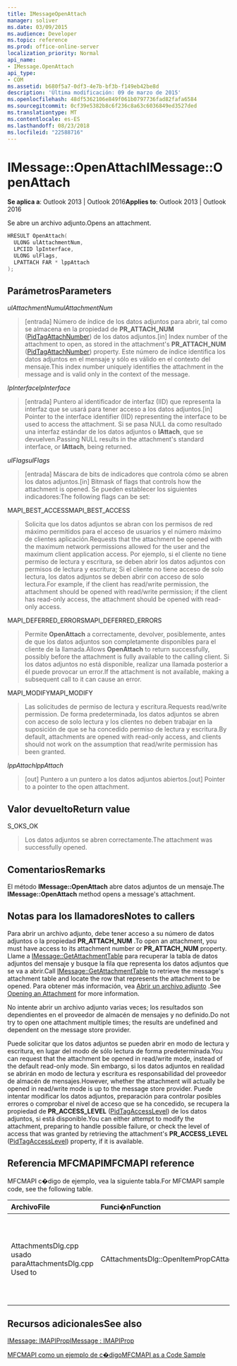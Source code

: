 ```yaml
---
title: IMessageOpenAttach
manager: soliver
ms.date: 03/09/2015
ms.audience: Developer
ms.topic: reference
ms.prod: office-online-server
localization_priority: Normal
api_name:
- IMessage.OpenAttach
api_type:
- COM
ms.assetid: b680f5a7-0df3-4e7b-bf3b-f149eb42be8d
description: 'Última modificación: 09 de marzo de 2015'
ms.openlocfilehash: 48df5362106e849f061b0797736fad82fafa6584
ms.sourcegitcommit: 0cf39e5382b8c6f236c8a63c6036849ed3527ded
ms.translationtype: MT
ms.contentlocale: es-ES
ms.lasthandoff: 08/23/2018
ms.locfileid: "22588716"
---
```

# <a name="imessageopenattach"></a><span data-ttu-id="35796-103">IMessage::OpenAttach</span><span class="sxs-lookup"><span data-stu-id="35796-103">IMessage::OpenAttach</span></span>

  
  
<span data-ttu-id="35796-104">**Se aplica a**: Outlook 2013 | Outlook 2016</span><span class="sxs-lookup"><span data-stu-id="35796-104">**Applies to**: Outlook 2013 | Outlook 2016</span></span> 
  
<span data-ttu-id="35796-105">Se abre un archivo adjunto.</span><span class="sxs-lookup"><span data-stu-id="35796-105">Opens an attachment.</span></span> 
  
```cpp
HRESULT OpenAttach(
  ULONG ulAttachmentNum,
  LPCIID lpInterface,
  ULONG ulFlags,
  LPATTACH FAR * lppAttach
);
```

## <a name="parameters"></a><span data-ttu-id="35796-106">Parámetros</span><span class="sxs-lookup"><span data-stu-id="35796-106">Parameters</span></span>

 <span data-ttu-id="35796-107">_ulAttachmentNum_</span><span class="sxs-lookup"><span data-stu-id="35796-107">_ulAttachmentNum_</span></span>
  
> <span data-ttu-id="35796-108">[entrada] Número de índice de los datos adjuntos para abrir, tal como se almacena en la propiedad de **PR_ATTACH_NUM** ([PidTagAttachNumber](pidtagattachnumber-canonical-property.md)) de los datos adjuntos.</span><span class="sxs-lookup"><span data-stu-id="35796-108">[in] Index number of the attachment to open, as stored in the attachment's **PR_ATTACH_NUM** ([PidTagAttachNumber](pidtagattachnumber-canonical-property.md)) property.</span></span> <span data-ttu-id="35796-109">Este número de índice identifica los datos adjuntos en el mensaje y sólo es válido en el contexto del mensaje.</span><span class="sxs-lookup"><span data-stu-id="35796-109">This index number uniquely identifies the attachment in the message and is valid only in the context of the message.</span></span>
    
 <span data-ttu-id="35796-110">_lpInterface_</span><span class="sxs-lookup"><span data-stu-id="35796-110">_lpInterface_</span></span>
  
> <span data-ttu-id="35796-111">[entrada] Puntero al identificador de interfaz (IID) que representa la interfaz que se usará para tener acceso a los datos adjuntos.</span><span class="sxs-lookup"><span data-stu-id="35796-111">[in] Pointer to the interface identifier (IID) representing the interface to be used to access the attachment.</span></span> <span data-ttu-id="35796-112">Si se pasa NULL da como resultado una interfaz estándar de los datos adjuntos o **IAttach**, que se devuelven.</span><span class="sxs-lookup"><span data-stu-id="35796-112">Passing NULL results in the attachment's standard interface, or **IAttach**, being returned.</span></span> 
    
 <span data-ttu-id="35796-113">_ulFlags_</span><span class="sxs-lookup"><span data-stu-id="35796-113">_ulFlags_</span></span>
  
> <span data-ttu-id="35796-114">[entrada] Máscara de bits de indicadores que controla cómo se abren los datos adjuntos.</span><span class="sxs-lookup"><span data-stu-id="35796-114">[in] Bitmask of flags that controls how the attachment is opened.</span></span> <span data-ttu-id="35796-115">Se pueden establecer los siguientes indicadores:</span><span class="sxs-lookup"><span data-stu-id="35796-115">The following flags can be set:</span></span> 
    
<span data-ttu-id="35796-116">MAPI_BEST_ACCESS</span><span class="sxs-lookup"><span data-stu-id="35796-116">MAPI_BEST_ACCESS</span></span> 
  
> <span data-ttu-id="35796-117">Solicita que los datos adjuntos se abran con los permisos de red máximo permitidos para el acceso de usuarios y el número máximo de clientes aplicación.</span><span class="sxs-lookup"><span data-stu-id="35796-117">Requests that the attachment be opened with the maximum network permissions allowed for the user and the maximum client application access.</span></span> <span data-ttu-id="35796-118">Por ejemplo, si el cliente no tiene permiso de lectura y escritura, se deben abrir los datos adjuntos con permisos de lectura y escritura; Si el cliente no tiene acceso de solo lectura, los datos adjuntos se deben abrir con acceso de solo lectura.</span><span class="sxs-lookup"><span data-stu-id="35796-118">For example, if the client has read/write permission, the attachment should be opened with read/write permission; if the client has read-only access, the attachment should be opened with read-only access.</span></span> 
    
<span data-ttu-id="35796-119">MAPI_DEFERRED_ERRORS</span><span class="sxs-lookup"><span data-stu-id="35796-119">MAPI_DEFERRED_ERRORS</span></span> 
  
> <span data-ttu-id="35796-120">Permite **OpenAttach** a correctamente, devolver, posiblemente, antes de que los datos adjuntos son completamente disponibles para el cliente de la llamada.</span><span class="sxs-lookup"><span data-stu-id="35796-120">Allows **OpenAttach** to return successfully, possibly before the attachment is fully available to the calling client.</span></span> <span data-ttu-id="35796-121">Si los datos adjuntos no está disponible, realizar una llamada posterior a él puede provocar un error.</span><span class="sxs-lookup"><span data-stu-id="35796-121">If the attachment is not available, making a subsequent call to it can cause an error.</span></span> 
    
<span data-ttu-id="35796-122">MAPI_MODIFY</span><span class="sxs-lookup"><span data-stu-id="35796-122">MAPI_MODIFY</span></span> 
  
> <span data-ttu-id="35796-123">Las solicitudes de permiso de lectura y escritura.</span><span class="sxs-lookup"><span data-stu-id="35796-123">Requests read/write permission.</span></span> <span data-ttu-id="35796-124">De forma predeterminada, los datos adjuntos se abren con acceso de solo lectura y los clientes no deben trabajar en la suposición de que se ha concedido permiso de lectura y escritura.</span><span class="sxs-lookup"><span data-stu-id="35796-124">By default, attachments are opened with read-only access, and clients should not work on the assumption that read/write permission has been granted.</span></span> 
    
 <span data-ttu-id="35796-125">_lppAttach_</span><span class="sxs-lookup"><span data-stu-id="35796-125">_lppAttach_</span></span>
  
> <span data-ttu-id="35796-126">[out] Puntero a un puntero a los datos adjuntos abiertos.</span><span class="sxs-lookup"><span data-stu-id="35796-126">[out] Pointer to a pointer to the open attachment.</span></span>
    
## <a name="return-value"></a><span data-ttu-id="35796-127">Valor devuelto</span><span class="sxs-lookup"><span data-stu-id="35796-127">Return value</span></span>

<span data-ttu-id="35796-128">S_OK</span><span class="sxs-lookup"><span data-stu-id="35796-128">S_OK</span></span> 
  
> <span data-ttu-id="35796-129">Los datos adjuntos se abren correctamente.</span><span class="sxs-lookup"><span data-stu-id="35796-129">The attachment was successfully opened.</span></span>
    
## <a name="remarks"></a><span data-ttu-id="35796-130">Comentarios</span><span class="sxs-lookup"><span data-stu-id="35796-130">Remarks</span></span>

<span data-ttu-id="35796-131">El método **IMessage::OpenAttach** abre datos adjuntos de un mensaje.</span><span class="sxs-lookup"><span data-stu-id="35796-131">The **IMessage::OpenAttach** method opens a message's attachment.</span></span> 
  
## <a name="notes-to-callers"></a><span data-ttu-id="35796-132">Notas para los llamadores</span><span class="sxs-lookup"><span data-stu-id="35796-132">Notes to callers</span></span>

<span data-ttu-id="35796-133">Para abrir un archivo adjunto, debe tener acceso a su número de datos adjuntos o la propiedad **PR_ATTACH_NUM** .</span><span class="sxs-lookup"><span data-stu-id="35796-133">To open an attachment, you must have access to its attachment number or **PR_ATTACH_NUM** property.</span></span> <span data-ttu-id="35796-134">Llame a [IMessage::GetAttachmentTable](imessage-getattachmenttable.md) para recuperar la tabla de datos adjuntos del mensaje y busque la fila que representa los datos adjuntos que se va a abrir.</span><span class="sxs-lookup"><span data-stu-id="35796-134">Call [IMessage::GetAttachmentTable](imessage-getattachmenttable.md) to retrieve the message's attachment table and locate the row that represents the attachment to be opened.</span></span> <span data-ttu-id="35796-135">Para obtener más información, vea [Abrir un archivo adjunto](opening-an-attachment.md) .</span><span class="sxs-lookup"><span data-stu-id="35796-135">See [Opening an Attachment](opening-an-attachment.md) for more information.</span></span> 
  
<span data-ttu-id="35796-136">No intente abrir un archivo adjunto varias veces; los resultados son dependientes en el proveedor de almacén de mensajes y no definido.</span><span class="sxs-lookup"><span data-stu-id="35796-136">Do not try to open one attachment multiple times; the results are undefined and dependent on the message store provider.</span></span>
  
<span data-ttu-id="35796-137">Puede solicitar que los datos adjuntos se pueden abrir en modo de lectura y escritura, en lugar del modo de sólo lectura de forma predeterminada.</span><span class="sxs-lookup"><span data-stu-id="35796-137">You can request that the attachment be opened in read/write mode, instead of the default read-only mode.</span></span> <span data-ttu-id="35796-138">Sin embargo, si los datos adjuntos en realidad se abrirán en modo de lectura y escritura es responsabilidad del proveedor de almacén de mensajes.</span><span class="sxs-lookup"><span data-stu-id="35796-138">However, whether the attachment will actually be opened in read/write mode is up to the message store provider.</span></span> <span data-ttu-id="35796-139">Puede intentar modificar los datos adjuntos, preparación para controlar posibles errores o comprobar el nivel de acceso que se ha concedido, se recupera la propiedad de **PR_ACCESS_LEVEL** ([PidTagAccessLevel](pidtagaccesslevel-canonical-property.md)) de los datos adjuntos, si está disponible.</span><span class="sxs-lookup"><span data-stu-id="35796-139">You can either attempt to modify the attachment, preparing to handle possible failure, or check the level of access that was granted by retrieving the attachment's **PR_ACCESS_LEVEL** ([PidTagAccessLevel](pidtagaccesslevel-canonical-property.md)) property, if it is available.</span></span> 
  
## <a name="mfcmapi-reference"></a><span data-ttu-id="35796-140">Referencia MFCMAPI</span><span class="sxs-lookup"><span data-stu-id="35796-140">MFCMAPI reference</span></span>

<span data-ttu-id="35796-141">MFCMAPI c�digo de ejemplo, vea la siguiente tabla.</span><span class="sxs-lookup"><span data-stu-id="35796-141">For MFCMAPI sample code, see the following table.</span></span>
  
|<span data-ttu-id="35796-142">**Archivo**</span><span class="sxs-lookup"><span data-stu-id="35796-142">**File**</span></span>|<span data-ttu-id="35796-143">**Funci�n**</span><span class="sxs-lookup"><span data-stu-id="35796-143">**Function**</span></span>|<span data-ttu-id="35796-144">**Comentario**</span><span class="sxs-lookup"><span data-stu-id="35796-144">**Comment**</span></span>|
|:-----|:-----|:-----|
|<span data-ttu-id="35796-145">AttachmentsDlg.cpp usado para</span><span class="sxs-lookup"><span data-stu-id="35796-145">AttachmentsDlg.cpp Used to</span></span>  <br/> |<span data-ttu-id="35796-146">CAttachmentsDlg::OpenItemProp</span><span class="sxs-lookup"><span data-stu-id="35796-146">CAttachmentsDlg::OpenItemProp</span></span>  <br/> |<span data-ttu-id="35796-147">MFCMAPI usa el método **IMessage::OpenAttach** para abrir los objetos de datos adjuntos,</span><span class="sxs-lookup"><span data-stu-id="35796-147">MFCMAPI uses the **IMessage::OpenAttach** method to open attachment objects,</span></span>  <br/> |
   
## <a name="see-also"></a><span data-ttu-id="35796-148">Recursos adicionales</span><span class="sxs-lookup"><span data-stu-id="35796-148">See also</span></span>



[<span data-ttu-id="35796-149">IMessage: IMAPIProp</span><span class="sxs-lookup"><span data-stu-id="35796-149">IMessage : IMAPIProp</span></span>](imessageimapiprop.md)


[<span data-ttu-id="35796-150">MFCMAPI como un ejemplo de c�digo</span><span class="sxs-lookup"><span data-stu-id="35796-150">MFCMAPI as a Code Sample</span></span>](mfcmapi-as-a-code-sample.md)


